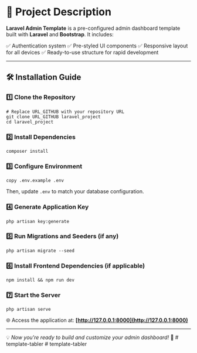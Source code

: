 # 🚀 Project Description
**Laravel Admin Template** is a pre-configured admin dashboard template built with **Laravel** and **Bootstrap**. It includes:

✅ Authentication system
✅ Pre-styled UI components
✅ Responsive layout for all devices
✅ Ready-to-use structure for rapid development

---

## 🛠️ Installation Guide

### 1️⃣ Clone the Repository
```
# Replace URL_GITHUB with your repository URL
git clone URL_GITHUB laravel_project
cd laravel_project
```

### 2️⃣ Install Dependencies
```
composer install
```

### 3️⃣ Configure Environment
```
copy .env.example .env
```
Then, update `.env` to match your database configuration.

### 4️⃣ Generate Application Key
```
php artisan key:generate
```

### 5️⃣ Run Migrations and Seeders (if any)
```
php artisan migrate --seed
```

### 6️⃣ Install Frontend Dependencies (if applicable)
```
npm install && npm run dev
```

### 7️⃣ Start the Server
```
php artisan serve
```
🌐 Access the application at: **[http://127.0.0.1:8000](http://127.0.0.1:8000)**

---
💡 *Now you're ready to build and customize your admin dashboard!* 🚀
#   t e m p l a t e - t a b l e r  
 #   t e m p l a t e - t a b l e r  
 
